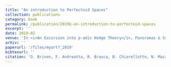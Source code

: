 ```yaml
---
title: "An introduction to Perfectoid Spaces"
collection: publications
category: book
permalink: /publication/2019b-an-introduction-to-perfectoid-spaces
excerpt: ''
date: 2019-02
venue: 'In <i>An Excursion into p-adic Hodge Theory</i>, Panoramas & Synthèses 54, SMF, 207–265'
arXiv: ''
paperurl: '/files/myart?_2019'
bibtexurl: ''
citation: 'O. Brinon, F. Andreatta, R. Brasca, B. Chiarellotto, N. Mazzari, S. Panozzo & M. A. Seveso (2019). &quot;An introduction to Perfectoid Spaces.&quot; In <i>An Excursion into p-adic Hodge Theory: from foundations to recent trends</i>, pp. 207–265.'
---
```

